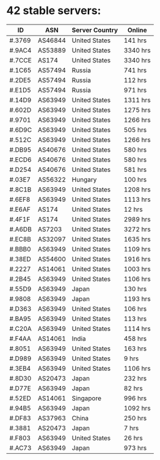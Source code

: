 # 42 stable servers:

| ID | ASN | Server Country | Online |
| ------ | ------ | ------ | ------ |
| #.3769 | AS46844 | United States | 141 hrs |
| #.9AC4 | AS53889 | United States | 3340 hrs |
| #.7CCE | AS174 | United States | 3340 hrs |
| #.1C65 | AS57494 | Russia | 741 hrs |
| #.2DE5 | AS57494 | Russia | 112 hrs |
| #.E1D5 | AS57494 | Russia | 971 hrs |
| #.14D9 | AS63949 | United States | 1311 hrs |
| #.602D | AS63949 | United States | 1275 hrs |
| #.9701 | AS63949 | United States | 1266 hrs |
| #.6D9C | AS63949 | United States | 505 hrs |
| #.512C | AS63949 | United States | 1266 hrs |
| #.DB95 | AS40676 | United States | 580 hrs |
| #.ECD6 | AS40676 | United States | 580 hrs |
| #.D254 | AS40676 | United States | 581 hrs |
| #.03E7 | AS56322 | Hungary | 100 hrs |
| #.8C1B | AS63949 | United States | 1208 hrs |
| #.6EF8 | AS63949 | United States | 1113 hrs |
| #.E6AF | AS174 | United States | 12 hrs |
| #.4F1F | AS174 | United States | 2989 hrs |
| #.A6DB | AS7203 | United States | 3272 hrs |
| #.EC8B | AS32097 | United States | 1635 hrs |
| #.BBB0 | AS63949 | United States | 1109 hrs |
| #.38ED | AS54600 | United States | 1916 hrs |
| #.2227 | AS14061 | United States | 1003 hrs |
| #.2B45 | AS63949 | United States | 1106 hrs |
| #.55D9 | AS63949 | Japan | 130 hrs |
| #.9808 | AS63949 | Japan | 1193 hrs |
| #.D363 | AS63949 | United States | 106 hrs |
| #.BA95 | AS63949 | United States | 113 hrs |
| #.C20A | AS63949 | United States | 1114 hrs |
| #.F4AA | AS14061 | India | 458 hrs |
| #.8051 | AS63949 | United States | 163 hrs |
| #.D989 | AS63949 | United States | 9 hrs |
| #.3EB4 | AS63949 | United States | 1106 hrs |
| #.8D30 | AS20473 | Japan | 232 hrs |
| #.D77E | AS63949 | Japan | 82 hrs |
| #.52ED | AS14061 | Singapore | 996 hrs |
| #.94B5 | AS63949 | Japan | 1092 hrs |
| #.DF83 | AS37963 | China | 250 hrs |
| #.3881 | AS20473 | Japan | 7 hrs |
| #.F803 | AS63949 | United States | 26 hrs |
| #.AC73 | AS63949 | Japan | 973 hrs |

